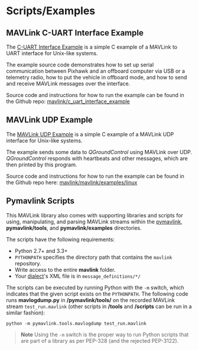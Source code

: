 # Scripts/Examples

## MAVLink C-UART Interface Example

The [C-UART Interface Example](https://github.com/mavlink/c_uart_interface_example) is a simple C example of a MAVLink to UART interface for Unix-like systems.

The example source code demonstrates how to set up serial communication between Pixhawk and an offboard computer via USB or a telemetry radio, how to put the vehicle in offboard mode, and how to send and receive MAVLink messages over the interface.

Source code and instructions for how to run the example can be found in the Github repo: [mavlink/c_uart_interface_example](https://github.com/mavlink/c_uart_interface_example)


## MAVLink UDP Example

The [MAVLink UDP Example](https://github.com/mavlink/mavlink/tree/master/examples/linux) is a simple C example of a MAVLink UDP interface for Unix-like systems.

The example sends some data to *QGroundControl* using MAVLink over UDP. *QGroundControl* responds with heartbeats and other messages, which are then printed by this program. 

Source code and instructions for how to run the example can be found in the Github repo here: [mavlink/mavlink/examples/linux](https://github.com/mavlink/mavlink/tree/master/examples/linux)


## Pymavlink Scripts

This MAVLink library also comes with supporting libraries and scripts for using, manipulating, and parsing MAVLink streams within the [pymavlink](https://github.com/mavlink/pymavlink/), **pymavlink/tools**, and **pymavlink/examples** directories.

The scripts have the following requirements:
* Python 2.7+ and 3.3+
* `PYTHONPATH` specifies the directory path that contains the `mavlink` repository.
* Write access to the entire **mavlink** folder.
* Your [dialect](../messages/README.md#dialects)'s XML file is in `message_definitions/*/`

The scripts can be executed by running Python with the `-m` switch, which indicates that the given script exists on the `PYTHONPATH`. The following code runs **mavlogdump.py** in **/pymavlink/tools/** on the recorded MAVLink stream `test_run.mavlink` (other scripts in **/tools** and **/scripts** can be run in a similar fashion):

```
python -m pymavlink.tools.mavlogdump test_run.mavlink
```

> **Note** Using the `-m` switch is the proper way to run Python scripts that are part of a library as per PEP-328 (and the rejected PEP-3122). 

